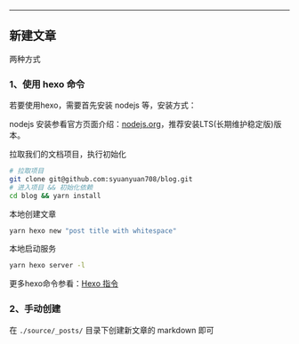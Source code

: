 ---

## 新建文章

两种方式

### 1、使用 hexo 命令

若要使用hexo，需要首先安装 nodejs 等，安装方式：

nodejs 安装参看官方页面介绍：[nodejs.org](https://nodejs.org/en/)，推荐安装LTS(长期维护稳定版)版本。

拉取我们的文档项目，执行初始化

```bash
# 拉取项目
git clone git@github.com:syuanyuan708/blog.git
# 进入项目 && 初始化依赖
cd blog && yarn install
```

本地创建文章

```bash
yarn hexo new "post title with whitespace"
```

本地启动服务

```bash
yarn hexo server -l
```

更多hexo命令参看：[Hexo 指令](https://hexo.io/zh-cn/docs/commands)

### 2、手动创建

在 `./source/_posts/` 目录下创建新文章的 markdown 即可
